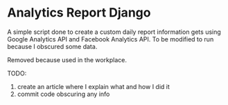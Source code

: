 # Analytics Report Django

A simple script done to create a custom daily report information gets using Google Analytics API and Facebook Analytics API.
To be modified to run because I obscured some data.

Removed because used in the workplace. 

TODO:
1) create an article where I explain what and how I did it
2) commit code obscuring any info
